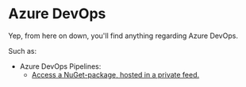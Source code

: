 # Azure DevOps
Yep, from here on down, you'll find anything regarding Azure DevOps.

Such as:
- Azure DevOps Pipelines:
    - [Access a NuGet-package, hosted in a private feed.](pipelines\private-nuget-package)